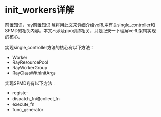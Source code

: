 # init_workers详解

前置知识，[ray前置知识](ray前置知识.md)
我将用此文来详细介绍veRL中有关single_controller和SPMD的相关内容。本文不涉及ppo训练相关，只是记录一下理解veRL架构实现的核心。

实现single_controller方法的核心有以下方法：

- Worker
- RayResourcePool
- RayWorkerGroup
- RayClassWithInitArgs

实现SPMD的有以下方法：

- register
- dispatch_fn和collect_fn
- execute_fn
- func_generator

